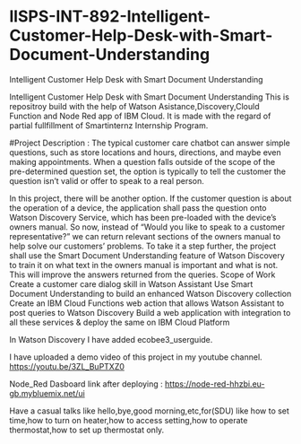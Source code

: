# llSPS-INT-892-Intelligent-Customer-Help-Desk-with-Smart-Document-Understanding
Intelligent Customer Help Desk with Smart Document Understanding

Intelligent Customer Help Desk with Smart Document Understanding This is repositroy build with the help of Watson Asistance,Discovery,Clould Function and Node Red app of IBM Cloud. It is made with the regard of partial fullfillment of Smartinternz Internship Program.

#Project Description : The typical customer care chatbot can answer simple questions, such as store locations and hours, directions, and maybe even making appointments. When a question falls outside of the scope of the pre-determined question set, the option is typically to tell the customer the question isn’t valid or offer to speak to a real person.

In this project, there will be another option. If the customer question is about the operation of a device, the application shall pass the question onto Watson Discovery Service, which has been pre-loaded with the device’s owners manual. So now, instead of “Would you like to speak to a customer representative?” we can return relevant sections of the owners manual to help solve our customers’ problems. To take it a step further, the project shall use the Smart Document Understanding feature of Watson Discovery to train it on what text in the owners manual is important and what is not. This will improve the answers returned from the queries. Scope of Work Create a customer care dialog skill in Watson Assistant Use Smart Document Understanding to build an enhanced Watson Discovery collection Create an IBM Cloud Functions web action that allows Watson Assistant to post queries to Watson Discovery Build a web application with integration to all these services & deploy the same on IBM Cloud Platform

In Watson Discovery I have added ecobee3_userguide.

I have uploaded a demo video of this project in my youtube channel. https://youtu.be/3ZL_BuPTXZ0

Node_Red Dasboard link after deploying : https://node-red-hhzbi.eu-gb.mybluemix.net/ui

Have a casual talks like hello,bye,good morning,etc,for(SDU) like how to set time,how to turn on heater,how to access setting,how to operate thermostat,how to set up thermostat only.
